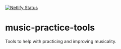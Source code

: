 [![Netlify Status](https://api.netlify.com/api/v1/badges/c2677289-ece4-4fd0-97a0-aa0c1ca166e2/deploy-status)](https://app.netlify.com/sites/music-practice-tools/deploys)

# music-practice-tools

Tools to help with practicing and improving musicality.


